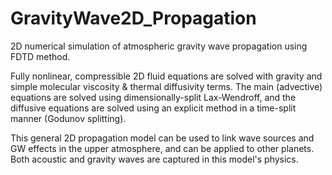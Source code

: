 # GravityWave2D_Propagation
2D numerical simulation of atmospheric gravity wave propagation using FDTD method.

Fully nonlinear, compressible 2D fluid equations are solved with gravity and simple molecular viscosity & thermal diffusivity terms.
The main (advective) equations are solved using dimensionally-split Lax-Wendroff, and the diffusive equations are solved using an explicit method in a time-split manner (Godunov splitting).

This general 2D propagation model can be used to link wave sources and GW effects in the upper atmosphere, and can be applied to other planets. Both acoustic and gravity waves are captured in this model's physics. 
